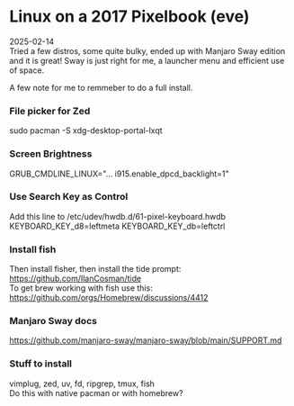 # Linux on a 2017 Pixelbook (eve)
2025-02-14  
Tried a few distros, some quite bulky, ended up with Manjaro Sway edition and it is great! Sway is just right for me, a launcher menu and efficient use of space.

A few note for me to remmeber to do a full install.

### File picker for Zed
sudo pacman -S xdg-desktop-portal-lxqt

### Screen Brightness
GRUB_CMDLINE_LINUX="... i915.enable_dpcd_backlight=1"

### Use Search Key as Control
Add this line to /etc/udev/hwdb.d/61-pixel-keyboard.hwdb  
KEYBOARD_KEY_d8=leftmeta
KEYBOARD_KEY_db=leftctrl

### Install fish
Then install fisher, then install the tide prompt:  
https://github.com/IlanCosman/tide  
To get brew working with fish use this:  
https://github.com/orgs/Homebrew/discussions/4412

### Manjaro Sway docs
https://github.com/manjaro-sway/manjaro-sway/blob/main/SUPPORT.md

### Stuff to install
vimplug, zed, uv, fd, ripgrep, tmux, fish  
Do this with native pacman or with homebrew?
